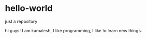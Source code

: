 # hello-world
just a repository

hi guys!
I am kamalesh, I like programming, I like to learn new things.
